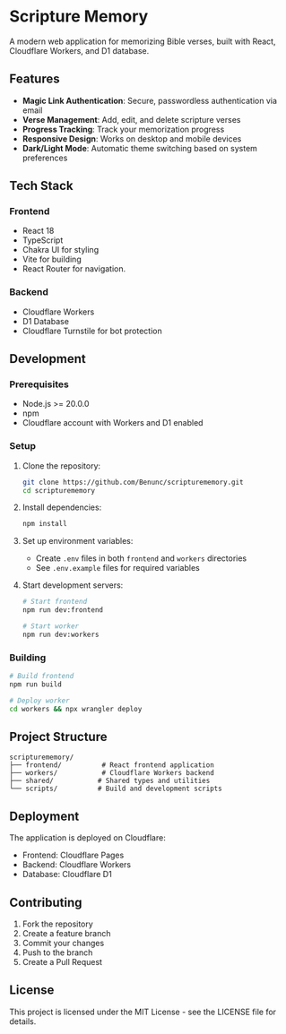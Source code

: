 # Scripture Memory

A modern web application for memorizing Bible verses, built with React, Cloudflare Workers, and D1 database.

## Features

- **Magic Link Authentication**: Secure, passwordless authentication via email
- **Verse Management**: Add, edit, and delete scripture verses
- **Progress Tracking**: Track your memorization progress
- **Responsive Design**: Works on desktop and mobile devices
- **Dark/Light Mode**: Automatic theme switching based on system preferences

## Tech Stack

### Frontend
- React 18
- TypeScript
- Chakra UI for styling
- Vite for building
- React Router for navigation.

### Backend
- Cloudflare Workers
- D1 Database
- Cloudflare Turnstile for bot protection

## Development

### Prerequisites 
- Node.js >= 20.0.0 
- npm
- Cloudflare account with Workers and D1 enabled

### Setup

1. Clone the repository:
   ```bash
   git clone https://github.com/Benunc/scripturememory.git
   cd scripturememory
   ```

2. Install dependencies:
   ```bash
   npm install
   ```

3. Set up environment variables:
   - Create `.env` files in both `frontend` and `workers` directories
   - See `.env.example` files for required variables

4. Start development servers:
   ```bash
   # Start frontend
   npm run dev:frontend

   # Start worker
   npm run dev:workers
   ```

### Building

```bash
# Build frontend
npm run build

# Deploy worker
cd workers && npx wrangler deploy
```

## Project Structure

```
scripturememory/
├── frontend/          # React frontend application
├── workers/           # Cloudflare Workers backend
├── shared/           # Shared types and utilities
└── scripts/          # Build and development scripts
```

## Deployment

The application is deployed on Cloudflare:
- Frontend: Cloudflare Pages
- Backend: Cloudflare Workers
- Database: Cloudflare D1

## Contributing

1. Fork the repository
2. Create a feature branch
3. Commit your changes
4. Push to the branch
5. Create a Pull Request

## License

This project is licensed under the MIT License - see the LICENSE file for details.
